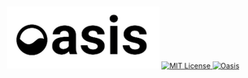  
<img src="./images/oasis-logo.png" width=300>

  <a href="/LICENSE">
    <img src="https://img.shields.io/github/license/heybereket/oasis.svg" alt="MIT License" />
  </a>
  
 <a href="https://oasis.sh">
   <img src="https://img.shields.io/badge/project-oasis-111.svg" alt="Oasis">
 </a>
 
<br></br>
